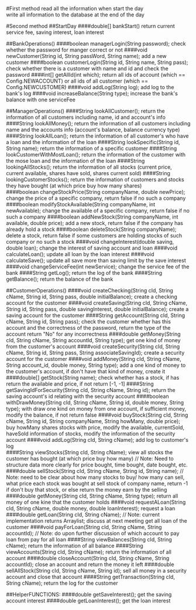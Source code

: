 #First method
read all the information when start the day<br>
write all information to the database at the end of the day

#Second method
##StartDay
####double[] bankStart()
return current service fee, saving interest, loan interest

##BankOperations()
####boolean managerLogin(String password); 
check whether the password for manger correct or not
####void newCustomer(String id, String passWord, String name); 
add a new customer
####boolean customerLogin(String id, String name, String pass); 
check whether there is a customer with name and id and check the password
####int[] getAllId(int which); 
return all ids of account (which == Config.NEWACCOUNT) or all ids of all customer (which == Config.NEWCUSTOMER)
####void addLog(String log);
add log to the bank's log
####void increaseBalance(String type); 
increase the bank's balance with one serviceFee    

##ManagerOperations()
####String lookAllCustomer(); 
return the information of all customers including name, id and account's info
####String lookAllMoney(); 
return the information of all customers including name and the accounts info
 (account's balance, balance currency type)
####String lookAllLoan(); 
return the information of all customer's who have a loan and the information of the loan
####String lookSpecific(String id, String name); 
return the information of a specific customer
####String lookCustomerWithMostLoan(); 
return the information of the customer with the mose loan and the information of the loan
####String lookingAllStocks(); 
return the information of all stocks (current price, current available, shares have sold, shares current sold)
####String lookingCustomerStocks(); 
return the information of customers and stocks they have bought (at which price buy how many shares)            
####boolean changeStockPrice(String companyName, double newPrice); 
change the price of a specific company, return false if no such a company
####boolean modifyStockAvailable(String companyName, int newAvailable); 
change the available of a specific company, return false if no such a company
####boolean addNewStock(String companyName, int available, double price); 
add a new stock, return false if the company has already hold a stock
####boolean deleteStock(String companyName); 
delete a stock, return false if some customers are holding stocks of such company or no such a stock
####void changeInterest(double saving, double loan); 
change the interest of saving account and loan
####void calculateLoan(); 
update all loan by the loan interest
####void calculateSave(); 
update all save more than saving limit by the save interest
####void changeServiceFee(int newService); 
change the service fee of the bank
####String getLog(); 
return the log of the bank
####String getBalance(); 
return the balance of the bank

##CustomerOperations()
####void createChecking(String cId, String cName, String id, String pass, double initialBalance); 
create a checking account for the customer
####void createSaving(String cId, String cName, String id, String pass, double savingInterest, double initialBalance); 
create a saving account for the customer
####String getAccount(String cId, String cName, String id, String pass); 
check the customer whether has this account and the correctness of the password, return the type of the account
return "No" for any incorrectness
####double getMoney(String cId, String cName, String accountId, String type); 
get one kind of money from the customer's account
####void createSecurity(String cId, String cName, String id, String pass, String associateSavingId); 
create a security account for the customer
####void addMoney(String cId, String cName, String account_id, double money, String type); 
add a one kind of money to the customer's account, if don't have that kind of money, create it
####double[] getStock(String name); 
check whether has a stock, if has return the available and price, if not return [-1, -1]
####String getSavingIdForSecurity(String cId, String cName, String id); 
return the saving account's id relating with the security account
####boolean withDrawMoney(String cId, String cName, String id, double money, String type); 
with draw one kind on money from one account, if sufficient money, modify the balance, if not return false
####void buyStock(String cId, String cName, String id, String companyName, String howMany, double price); 
buy howMany shares stocks with price, modify the available, currentSold, haveSold information of stocks, modify the information of the security account
####void addLog(String cId, String cName);
add log to customer's log       
####String viewStocks(String cId, String cName); 
view all stocks the customer has bought (at which price buy how many)   // Note: Need to structure data more clearly for price bought, time bought, date bought, etc.
####double sellStock(String cId, String cName, String id, String name); 
// Note: need to be clear about how many stocks to buy/ how many can sell, what price each stock was bought at
sell stock of company name, return -1 if don't buy that stock, or else return the money earn by the selling     
####double getMoney(String cId, String cName, String type); 
return all money of one kine that the customer holds
####void requestALoan(String cId, String cName, double money, double loanInterest); 
request a loan
####double getLoan(String cId, String cName); // Note: current implementation returns Arraylist<Double>; discuss at next meeting
get all loan of the customer
####void payForLoan(String cId, String cName, String accountId); // Note: do upon further discussion of which account to pay loan from 
pay for all loan
####String viewBalances(String cId, String cName); 
return the information of all balance
####String viewAccounts(String cId, String cName); 
return the information of all account
####double closeAccount(String cId, String cName, String accountId); 
close an account and return the money it left
####double sellAllStock(String cId, String cName, String id); 
sell all money in a security account and close that account
####String getTransaction(String cId, String cName); 
return the log for the customer

##HelperFUNCTIONS:
####double getSaveInterest();
get the saving account interest
####double getLoanInterest();
get the loan interest